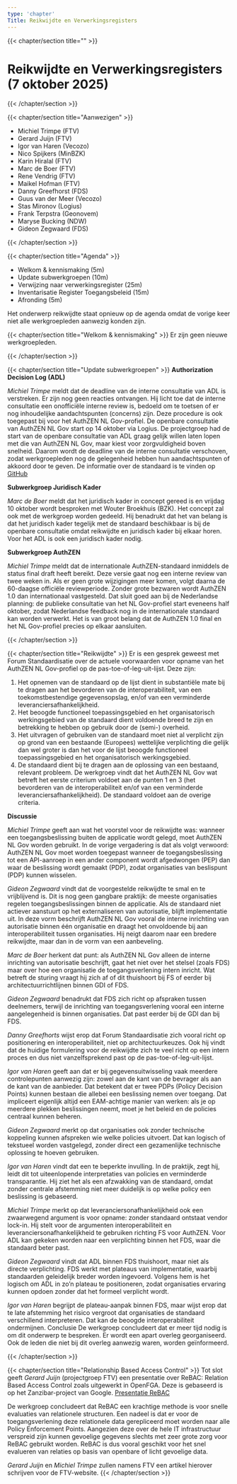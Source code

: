 ```yaml
---
type: 'chapter'
Title: Reikwijdte en Verwerkingsregisters
---
```

{{< chapter/section title="" >}}
# Reikwijdte en Verwerkingsregisters (7 oktober 2025)
{{< /chapter/section >}}

{{< chapter/section title="Aanwezigen" >}}
- Michiel Trimpe (FTV)
- Gerard Juijn (FTV)
- Igor van Haren (Vecozo)
- Nico Spijkers (MinBZK)
- Karin Hiralal (FTV)
- Marc de Boer (FTV)
- Rene Vendrig (FTV)
- Maikel Hofman (FTV)
- Danny Greefhorst (FDS)
- Guus van der Meer (Vecozo)
- Stas Mironov (Logius)
- Frank Terpstra (Geonovem)
- Maryse Bucking (NDW)
- Gideon Zegwaard (FDS)


{{< /chapter/section >}}

{{< chapter/section title="Agenda" >}}
- Welkom & kennismaking (5m)
- Update subwerkgroepen (10m)
- Verwijzing naar verwerkingsregister (25m)
- Inventarisatie Register Toegangsbeleid (15m)
- Afronding (5m)

Het onderwerp reikwijdte staat opnieuw op de agenda omdat de vorige keer niet alle werkgroepleden aanwezig konden zijn. 

{{< chapter/section title="Welkom & kennismaking" >}}
Er zijn geen nieuwe werkgroepleden.

{{< /chapter/section >}}

{{< chapter/section title="Update subwerkgroepen" >}}
**Authorization Decision Log (ADL)**

*Michiel Trimpe* meldt dat de deadline van de interne consultatie van ADL is verstreken. Er zijn nog geen reacties ontvangen.
Hij licht toe dat de interne consultatie een onofficiële interne review is, bedoeld om te toetsen of er nog inhoudelijke aandachtspunten (concerns) zijn. Deze procedure is ook toegepast bij voor het AuthZEN NL Gov-profiel. De openbare consultatie van AuthZEN NL Gov start op 14 oktober via Logius. De projectgroep had de start van de openbare consultatie van ADL graag gelijk willen laten lopen met die van AuthZEN NL Gov, maar kiest voor zorgvuldigheid boven snelheid. Daarom wordt de deadline van de interne consultatie verschoven, zodat werkgroepleden nog de gelegenheid hebben hun aandachtspunten of akkoord door te geven.
De informatie over de standaard is te vinden op [GitHub](https://vng-realisatie.github.io/authorization-decision-log/)


**Subwerkgroep Juridisch Kader**

*Marc de Boer* meldt dat het juridisch kader in concept gereed is en vrijdag  10 oktober wordt besproken met Wouter Broekhuis (BZK). Het concept zal ook met de werkgroep worden gedeeld.
Hij benadrukt dat het van belang is dat het juridisch kader tegelijk met de standaard beschikbaar is bij de openbare consultatie omdat reikwijdte en juridisch kader bij elkaar horen. Voor het ADL is ook een juridisch kader nodig.

**Subwerkgroep AuthZEN**

*Michiel Trimpe* meldt dat de internationale AuthZEN-standaard inmiddels de status final draft heeft bereikt. Deze versie gaat nog een interne review van twee weken in. Als er geen grote wijzigingen meer komen, volgt daarna de 60-daagse officiële reviewperiode. Zonder grote bezwaren wordt AuthZEN 1.0 dan internationaal vastgesteld.
Dat sluit goed aan bij de Nederlandse planning: de publieke consultatie van het NL Gov-profiel start eveneens half oktober, zodat Nederlandse feedback nog in de internationale standaard kan worden verwerkt. Het is van groot belang dat de AuthZEN 1.0 final en het NL Gov-profiel precies op elkaar aansluiten.

{{< /chapter/section >}}

{{< chapter/section title="Reikwijdte" >}}
Er is een gesprek geweest met Forum Standaardisatie over de actuele voorwaarden voor opname van het AuthZEN NL Gov-profiel op de pas-toe-of-leg-uit-lijst. 
Deze zijn:
1.	Het opnemen van de standaard op de lijst dient in substantiële mate bij te dragen aan het bevorderen van de interoperabiliteit, van een toekomstbestendige gegevensopslag, en/of van een verminderde leveranciersafhankelijkheid.
2.	Het beoogde functioneel toepassingsgebied en het organisatorisch werkingsgebied van de standaard dient voldoende breed te zijn en betrekking te hebben op gebruik door de (semi-) overheid.
3.	Het uitvragen of gebruiken van de standaard moet niet al verplicht zijn op grond van een bestaande (Europees) wettelijke verplichting die gelijk dan wel groter is dan het voor de lijst beoogde functioneel toepassingsgebied en het organisatorisch werkingsgebied.
4.	De standaard dient bij te dragen aan de oplossing van een bestaand, relevant probleem.
De werkgroep vindt dat het AuthZEN NL Gov wat betreft het eerste criterium voldoet aan de punten 1 en 3 (het bevorderen van de interoperabiliteit en/of van een verminderde leveranciersafhankelijkheid). De standaard voldoet aan de overige criteria.

**Discussie**

*Michiel Trimpe* geeft aan wat het voorstel voor de reikwijdte was: wanneer een toegangsbeslissing buiten de applicatie wordt gelegd, moet AuthZEN NL Gov worden gebruikt.
In de vorige vergadering is dat als volgt verwoord: AuthZEN NL Gov moet worden toegepast wanneer de toegangsbeslissing tot een API-aanroep in een ander component wordt afgedwongen (PEP) dan waar de beslissing wordt gemaakt (PDP), zodat organisaties van beslispunt (PDP) kunnen wisselen.

*Gideon Zegwaard* vindt dat de voorgestelde reikwijdte te smal en te vrijblijvend is. Dit is nog geen gangbare praktijk: de meeste organisaties regelen toegangsbeslissingen binnen de applicatie.
Als de standaard niet actiever aanstuurt op het externaliseren van autorisatie, blijft implementatie uit. In deze vorm beschrijft AuthZEN NL Gov vooral de interne inrichting van autorisatie binnen één organisatie en draagt het onvoldoende bij aan interoperabiliteit tussen organisaties. Hij neigt daarom naar een bredere reikwijdte, maar dan in de vorm van een aanbeveling.

*Marc de Boer* herkent dat punt: als AuthZEN NL Gov alleen de interne inrichting van autorisatie beschrijft, gaat het niet over het stelsel (zoals FDS) maar over hoe een organisatie de toegangsverlening intern inricht. Wat betreft de sturing vraagt hij zich af of dit thuishoort bij FS of eerder bij architectuurrichtlijnen binnen GDI of FDS.

*Gideon Zegwaard* benadrukt dat FDS zich richt op afspraken tussen deelnemers, terwijl de inrichting van toegangsverlening vooral een interne aangelegenheid is binnen organisaties. Dat past eerder bij de GDI dan bij FDS.

*Danny Greefhorts* wijst erop dat Forum Standaardisatie zich vooral richt op positionering en interoperabiliteit, niet op architectuurkeuzes. Ook hij vindt  dat de huidige formulering voor de reikwijdte zich te veel richt op een intern proces en dus niet vanzelfsprekend past op de pas-toe-of-leg-uit-lijst.

*Igor van Haren* geeft aan dat er bij gegevensuitwisseling vaak meerdere controlepunten aanwezig zijn: zowel aan de kant van de bevrager als aan de kant van de aanbieder.
Dat betekent dat er twee PDPs (Policy Decision Points) kunnen bestaan die allebei een beslissing nemen over toegang. Dat impliceert eigenlijk altijd een EAM-achtige manier van werken: als je op meerdere plekken beslissingen neemt, moet je het beleid en de policies centraal kunnen beheren.

*Gideon Zegwaard* merkt op dat organisaties ook zonder technische koppeling kunnen afspreken wie welke policies uitvoert. Dat kan logisch of tekstueel worden vastgelegd, zonder direct een gezamenlijke technische oplossing te hoeven gebruiken.

*Igor van Haren* vindt dat een te beperkte invulling. In de praktijk, zegt hij, leidt dit tot uiteenlopende interpretaties van policies en verminderde transparantie.
Hij ziet het als een afzwakking van de standaard, omdat zonder centrale afstemming niet meer duidelijk is op welke policy een beslissing is gebaseerd. 

*Michiel Trimpe* merkt op dat leveranciersonafhankelijkheid ook een zwaarwegend argument is voor opname: zonder standaard ontstaat vendor lock-in. Hij stelt voor de argumenten interoperabiliteit en leveranciersonafhankelijkheid te gebruiken richting FS voor AuthZEN. Voor ADL kan gekeken worden naar een verplichting binnen het FDS, waar die standaard beter past.

*Gideon Zegwaard*  vindt dat ADL binnen FDS thuishoort, maar niet als directe verplichting.
FDS werkt met plateaus van implementatie, waarbij standaarden geleidelijk breder worden ingevoerd. Volgens hem is het logisch om ADL in zo’n plateau te positioneren, zodat organisaties ervaring kunnen opdoen zonder dat het formeel verplicht wordt.

*Igor van Haren* begrijpt de plateau-aanpak binnen FDS, maar wijst erop dat te late afstemming het risico vergroot dat organisaties de standaard verschillend interpreteren. Dat kan de beoogde interoperabiliteit ondermijnen.
Conclusie
De werkgroep concludeert dat er meer tijd nodig is om dit onderwerp te bespreken. Er wordt een apart overleg georganiseerd. Ook de leden die niet bij dit overleg aanwezig waren, worden geïnformeerd.



{{< /chapter/section >}}

{{< chapter/section title="Relationship Based Access Control" >}}
Tot slot geeft *Gerard Juijn* (projectgroep FTV) een presentatie over ReBAC: Relation Based Access Control zoals uitgewerkt in OpenFGA. Deze is gebaseerd is op het Zanzibar-project van Google.
[Presentatie ReBAC](/ftv/documents/20250909-rebac.odp)

De werkgroep concludeert dat ReBAC een krachtige methode is voor snelle evaluaties van relationele structuren. Een nadeel is dat er voor de toegangsverlening deze relationele data gerepliceerd moet worden naar alle Policy Enforcement Points. Aangezien deze over de hele IT infrastructuur verspreid zijn kunnen gevoelige gegevens slechts met zeer grote zorg voor ReBAC gebruikt worden. ReBAC is dus vooral geschikt voor het snel evalueren van relaties op basis van openbare of licht gevoelige data.

*Gerard Juijn* en *Michiel Trimpe* zullen namens FTV een artikel hierover schrijven voor de FTV-website. 
{{< /chapter/section >}}
